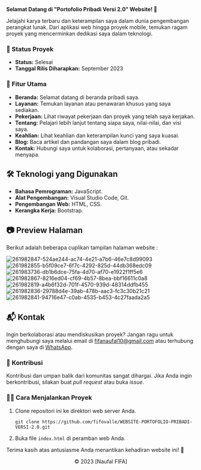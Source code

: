 **Selamat Datang di "Portofolio Pribadi Versi 2.0" Website! 🚀**

Jelajahi karya terbaru dan keterampilan saya dalam dunia pengembangan perangkat lunak. Dari aplikasi web hingga proyek mobile, temukan ragam proyek yang mencerminkan dedikasi saya dalam teknologi.

### 🚧 Status Proyek

- **Status:** Selesai
- **Tanggal Rilis Diharapkan:** September 2023

### 🚀 Fitur Utama

- **Beranda:** Selamat datang di beranda pribadi saya.
- **Layanan:** Temukan layanan atau penawaran khusus yang saya sediakan.
- **Pekerjaan:** Lihat riwayat pekerjaan dan proyek yang telah saya kerjakan.
- **Tentang:** Pelajari lebih lanjut tentang siapa saya, nilai-nilai, dan visi saya.
- **Keahlian:** Lihat keahlian dan keterampilan kunci yang saya kuasai.
- **Blog:** Baca artikel dan pandangan saya dalam blog pribadi.
- **Kontak:** Hubungi saya untuk kolaborasi, pertanyaan, atau sekadar menyapa.

## 🛠️ Teknologi yang Digunakan

- **Bahasa Pemrograman:** JavaScript.
- **Alat Pengembangan:** Visual Studio Code, Git.
- **Pengembangan Web:** HTML, CSS.
- **Kerangka Kerja:** Bootstrap.

## 📷 Preview Halaman

Berikut adalah beberapa cuplikan tampilan halaman website :

![261982847-524ae244-ac74-4e21-a7b6-46e7c8d99093](https://github.com/fifovalle/WEBSITE-PORTOFOLIO-PRIBADI-VERSI-2.0/assets/90078068/a86f061f-8572-40d2-b134-f478c6c1343f)
![261982855-b5f09ce7-6f7c-4292-825d-44db368edc09](https://github.com/fifovalle/WEBSITE-PORTOFOLIO-PRIBADI-VERSI-2.0/assets/90078068/232726ab-4c20-4f0e-8513-dac0ff13c93c)
![261983736-db1b6dce-75fa-4d70-af70-e1922f1ff5e6](https://github.com/fifovalle/WEBSITE-PORTOFOLIO-PRIBADI-VERSI-2.0/assets/90078068/1ee33d67-8127-4c12-861d-d0884dc26b18)
![261982867-8216ed04-cf69-4b57-8bea-bbf16611c0a8](https://github.com/fifovalle/WEBSITE-PORTOFOLIO-PRIBADI-VERSI-2.0/assets/90078068/ba8bcbec-9365-4bfa-844b-2b496ecd1cd2)
![261982819-a4b6f32d-701f-4570-939d-48314ddfb455](https://github.com/fifovalle/WEBSITE-PORTOFOLIO-PRIBADI-VERSI-2.0/assets/90078068/f0b0424e-c71e-4b1e-938a-46e3570c7033)
![261982836-29788d4e-39ab-478b-aac3-fc3c30b21c21](https://github.com/fifovalle/WEBSITE-PORTOFOLIO-PRIBADI-VERSI-2.0/assets/90078068/7f7eec76-3f4f-4e4a-b466-6816247f1cd0)
![261982841-94716e47-c0ab-4535-b453-4c27faada2a5](https://github.com/fifovalle/WEBSITE-PORTOFOLIO-PRIBADI-VERSI-2.0/assets/90078068/4c263203-3ca7-45f6-945b-7851c67a30c5)

## 📬 Kontak

Ingin berkolaborasi atau mendiskusikan proyek? Jangan ragu untuk menghubungi saya melalui email di [fifanaufal10@gmail.com](mailto:fifanaufal10@gmail.com) atau terhubung dengan saya di [WhatsApp](https://wa.me/+6281223652490).

### 🙏 Kontribusi

Kontribusi dan umpan balik dari komunitas sangat dihargai. Jika Anda ingin berkontribusi, silakan buat _pull request_ atau buka _issue_.

### 👨‍💻 Cara Menjalankan Proyek

1. Clone repositori ini ke direktori web server Anda.

   ```
   git clone https://github.com/fifovalle/WEBSITE-PORTOFOLIO-PRIBADI-VERSI-2.0.git
   ```
   
2. Buka file `index.html` di peramban web Anda.

Terima kasih atas antusiasme Anda menantikan kehadiran website ini! 🙌

<div align="center">
  &copy; 2023 [Naufal FIFA]
</div>
